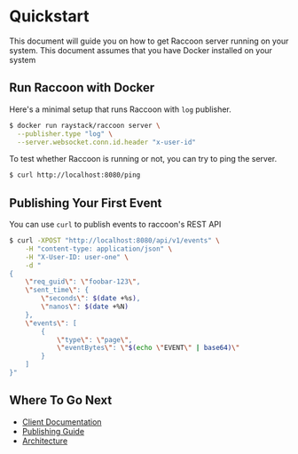 # Quickstart

This document will guide you on how to get Raccoon server running on your system. This document assumes that you have Docker installed on your system

## Run Raccoon with Docker 

Here's a minimal setup that runs Raccoon with `log` publisher. 

```bash
$ docker run raystack/raccoon server \
  --publisher.type "log" \
  --server.websocket.conn.id.header "x-user-id"
```

To test whether Raccoon is running or not, you can try to ping the server.

```bash
$ curl http://localhost:8080/ping
```

## Publishing Your First Event

You can use `curl` to publish events to raccoon's REST API

```bash
$ curl -XPOST "http://localhost:8080/api/v1/events" \
    -H "content-type: application/json" \
    -H "X-User-ID: user-one" \
    -d "
{
    \"req_guid\": \"foobar-123\",
    \"sent_time\": {
        \"seconds\": $(date +%s),
        \"nanos\": $(date +%N)
    },
    \"events\": [
        {
            \"type\": \"page\",
            \"eventBytes\": \"$(echo \"EVENT\" | base64)\"
        }
    ]
}"
```

## Where To Go Next

* [Client Documentation](clients/overview.md)
* [Publishing Guide](guides/publishing.md)
* [Architecture](concepts/architecture.md)
